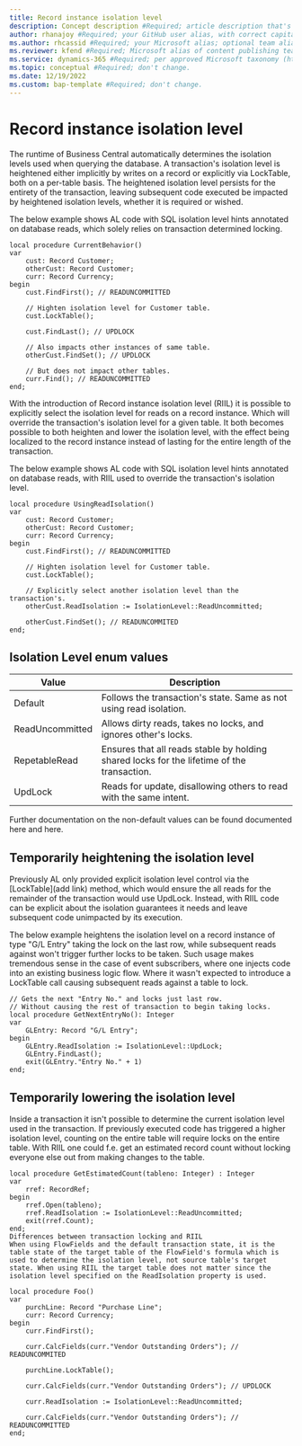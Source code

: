 ```yaml
---
title: Record instance isolation level
description: Concept description #Required; article description that's displayed in search results. Don't enclose in quotation marks. Do end with a period.
author: rhanajoy #Required; your GitHub user alias, with correct capitalization.
ms.author: rhcassid #Required; your Microsoft alias; optional team alias.
ms.reviewer: kfend #Required; Microsoft alias of content publishing team member.
ms.service: dynamics-365 #Required; per approved Microsoft taxonomy (https://taxonomy.docs.microsoft.com/TaxonomyServiceAdminPage/#/taxonomy/detail/2022-04-07T09:00:02.5587920Z!a892accc-6925-4c06-8723-fb5e30ba7ca3/product).
ms.topic: conceptual #Required; don't change.
ms.date: 12/19/2022
ms.custom: bap-template #Required; don't change.
---
```

# Record instance isolation level

The runtime of Business Central automatically determines the isolation levels used when querying the database. A transaction's isolation level is heightened either implicitly by writes on a record or explicitly via LockTable, both on a per-table basis. The heightened isolation level persists for the entirety of the transaction, leaving subsequent code executed be impacted by heightened isolation levels, whether it is required or wished.

The below example shows AL code with SQL isolation level hints annotated on database reads, which solely relies on transaction determined locking.

```al
local procedure CurrentBehavior()
var
    cust: Record Customer;
    otherCust: Record Customer;
    curr: Record Currency;
begin
    cust.FindFirst(); // READUNCOMMITTED

    // Highten isolation level for Customer table.
    cust.LockTable();

    cust.FindLast(); // UPDLOCK

    // Also impacts other instances of same table.
    otherCust.FindSet(); // UPDLOCK

    // But does not impact other tables.
    curr.Find(); // READUNCOMMITTED
end;
```

With the introduction of Record instance isolation level (RIIL) it is possible to explicitly select the isolation level for reads on a record instance. Which will override the transaction's isolation level for a given table. It both becomes possible to both heighten and lower the isolation level, with the effect being localized to the record instance instead of lasting for the entire length of the transaction.

The below example shows AL code with SQL isolation level hints annotated on database reads, with RIIL used to override the transaction's isolation level.

```al
local procedure UsingReadIsolation()
var
    cust: Record Customer;
    otherCust: Record Customer;
    curr: Record Currency;
begin
    cust.FindFirst(); // READUNCOMMITTED

    // Highten isolation level for Customer table.
    cust.LockTable();

    // Explicitly select another isolation level than the transaction's.
    otherCust.ReadIsolation := IsolationLevel::ReadUncommitted;

    otherCust.FindSet(); // READUNCOMMITED
end;
```

## Isolation Level enum values

|Value|Description|
|-|-|
|Default|Follows the transaction's state. Same as not using read isolation.|
|ReadUncommitted|Allows dirty reads, takes no locks, and ignores other's locks.|
|RepetableRead|Ensures that all reads stable by holding shared locks for the lifetime of the transaction.|
|UpdLock|Reads for update, disallowing others to read with the same intent.|

Further documentation on the non-default values can be found documented here and here.

## Temporarily heightening the isolation level

Previously AL only provided explicit isolation level control via the [LockTable](add link) method, which would ensure the all reads for the remainder of the transaction would use UpdLock. Instead, with RIIL code can be explicit about the isolation guarantees it needs and leave subsequent code unimpacted by its execution.

The below example heightens the isolation level on a record instance of type "G/L Entry" taking the lock on the last row, while subsequent reads against won't trigger further locks to be taken. Such usage makes tremendous sense in the case of event subscribers, where one injects code into an existing business logic flow. Where it wasn't expected to introduce a LockTable call causing subsequent reads against a table to lock.

```al
// Gets the next "Entry No." and locks just last row.
// Without causing the rest of transaction to begin taking locks.
local procedure GetNextEntryNo(): Integer
var
    GLEntry: Record "G/L Entry";
begin
    GLEntry.ReadIsolation := IsolationLevel::UpdLock;
    GLEntry.FindLast();
    exit(GLEntry."Entry No." + 1)
end;
```

## Temporarily lowering the isolation level

Inside a transaction it isn't possible to determine the current isolation level used in the transaction. If previously executed code has triggered a higher isolation level, counting on the entire table will require locks on the entire table. With RIIL one could f.e. get an estimated record count without locking everyone else out from making changes to the table.

```al
local procedure GetEstimatedCount(tableno: Integer) : Integer
var
    rref: RecordRef;
begin
    rref.Open(tableno);
    rref.ReadIsolation := IsolationLevel::ReadUncommitted;
    exit(rref.Count);
end;
Differences between transaction locking and RIIL
When using FlowFields and the default transaction state, it is the table state of the target table of the FlowField's formula which is used to determine the isolation level, not source table's target state. When using RIIL the target table does not matter since the isolation level specified on the ReadIsolation property is used.

local procedure Foo()
var
    purchLine: Record "Purchase Line";
    curr: Record Currency;
begin
    curr.FindFirst();

    curr.CalcFields(curr."Vendor Outstanding Orders"); // READUNCOMMITED

    purchLine.LockTable();

    curr.CalcFields(curr."Vendor Outstanding Orders"); // UPDLOCK

    curr.ReadIsolation := IsolationLevel::ReadUncommitted;

    curr.CalcFields(curr."Vendor Outstanding Orders"); // READUNCOMMITTED
end;
```
